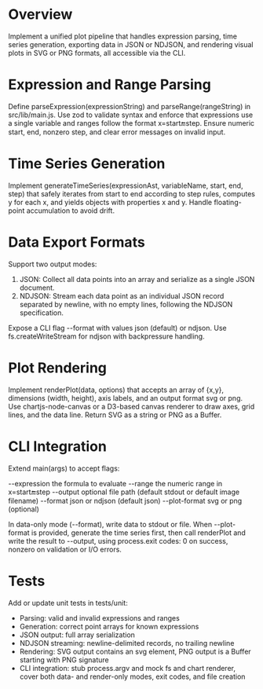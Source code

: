 # Overview

Implement a unified plot pipeline that handles expression parsing, time series generation, exporting data in JSON or NDJSON, and rendering visual plots in SVG or PNG formats, all accessible via the CLI.

# Expression and Range Parsing

Define parseExpression(expressionString) and parseRange(rangeString) in src/lib/main.js. Use zod to validate syntax and enforce that expressions use a single variable and ranges follow the format x=start:end:step. Ensure numeric start, end, nonzero step, and clear error messages on invalid input.

# Time Series Generation

Implement generateTimeSeries(expressionAst, variableName, start, end, step) that safely iterates from start to end according to step rules, computes y for each x, and yields objects with properties x and y. Handle floating-point accumulation to avoid drift.

# Data Export Formats

Support two output modes:

1. JSON: Collect all data points into an array and serialize as a single JSON document.
2. NDJSON: Stream each data point as an individual JSON record separated by newline, with no empty lines, following the NDJSON specification.

Expose a CLI flag --format with values json (default) or ndjson. Use fs.createWriteStream for ndjson with backpressure handling.

# Plot Rendering

Implement renderPlot(data, options) that accepts an array of {x,y}, dimensions (width, height), axis labels, and an output format svg or png. Use chartjs-node-canvas or a D3-based canvas renderer to draw axes, grid lines, and the data line. Return SVG as a string or PNG as a Buffer.

# CLI Integration

Extend main(args) to accept flags:

--expression   the formula to evaluate
--range        the numeric range in x=start:end:step
--output       optional file path (default stdout or default image filename)
--format       json or ndjson (default json)
--plot-format  svg or png (optional)

In data-only mode (--format), write data to stdout or file. When --plot-format is provided, generate the time series first, then call renderPlot and write the result to --output, using process.exit codes: 0 on success, nonzero on validation or I/O errors.

# Tests

Add or update unit tests in tests/unit:

- Parsing: valid and invalid expressions and ranges
- Generation: correct point arrays for known expressions
- JSON output: full array serialization
- NDJSON streaming: newline-delimited records, no trailing newline
- Rendering: SVG output contains an svg element, PNG output is a Buffer starting with PNG signature
- CLI integration: stub process.argv and mock fs and chart renderer, cover both data- and render-only modes, exit codes, and file creation